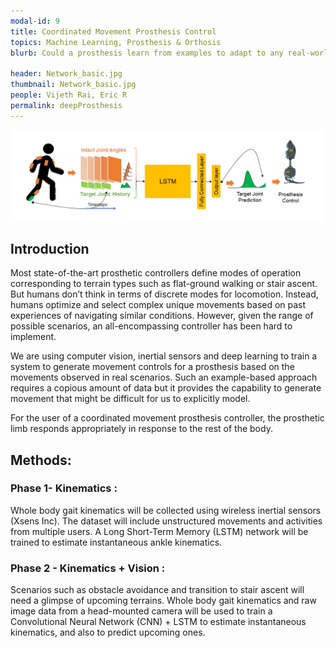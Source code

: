 ```yaml
---
modal-id: 9
title: Coordinated Movement Prosthesis Control
topics: Machine Learning, Prosthesis & Orthosis
blurb: Could a prosthesis learn from examples to adapt to any real-world scenario, much like humans do? Such a self-driving prosthesis would be a radical shift from the current state of affairs where assistive devices operate under strict “modes” of operation with terrain specific movement profiles. 

header: Network_basic.jpg
thumbnail: Network_basic.jpg
people: Vijeth Rai, Eric R
permalink: deepProsthesis
---
```

![lstm_arch](/img/portfolio/Network_basic.png)


## Introduction
Most state-of-the-art prosthetic controllers define modes of operation corresponding to terrain types such as flat-ground walking or stair ascent. But humans don’t think in terms of discrete modes for locomotion. Instead, humans optimize and select complex unique movements based on past experiences of navigating similar conditions. However, given the range of possible scenarios, an all-encompassing controller has been hard to implement.

We are using computer vision, inertial sensors and deep learning to train a system to generate movement controls for a prosthesis based on the movements observed in real scenarios. Such an example-based approach requires a copious amount of data but it provides the capability to generate movement that might be difficult for us to explicitly model.

For the user of a coordinated movement prosthesis controller, the prosthetic limb responds appropriately in response to the rest of the body. 

## Methods:	 	 	
### Phase 1- Kinematics :
Whole body gait kinematics will be collected using wireless inertial sensors (Xsens Inc). The dataset will include unstructured movements and activities from multiple users. A Long Short-Term Memory (LSTM) network will be trained to estimate instantaneous ankle kinematics.

### Phase 2 - Kinematics + Vision :
Scenarios such as obstacle avoidance and transition to stair ascent will need a glimpse of upcoming terrains. Whole body gait kinematics and raw image data from a head-mounted camera will be used to train a Convolutional Neural Network (CNN) + LSTM to estimate instantaneous kinematics, and also to predict upcoming ones.


